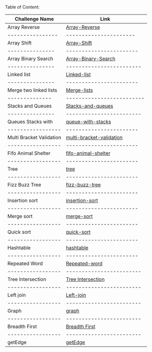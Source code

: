 Table of Content:


Challenge Name | Link
---------------|-----------------------
Array Reverse  |[Array-Reverse](https://github.com/AhlamAlefishat-401-advanced-javascript/data-structures-and-algorithms/tree/master/code-challenges/array-reverse)
----------------|----------------------
Array Shift    |[Array-Shift](https://github.com/AhlamAlefishat-401-advanced-javascript/data-structures-and-algorithms/tree/master/code-challenges/arrayShift)
---------------|-----------------------
Array Binary Search | [Array-Binary-Search](https://github.com/AhlamAlefishat-401-advanced-javascript/data-structures-and-algorithms/tree/master/code-challenges/arrayBinarySearch)
---------------|------------------------
Linked list    |[Linked-list](https://github.com/AhlamAlefishat-401-advanced-javascript/data-structures-and-algorithms/tree/master/code-challenges/Data-Structures/linkedList)
--------------- |-----------------------
Merge two linked lists |[Merge-lists](https://github.com/AhlamAlefishat-401-advanced-javascript/data-structures-and-algorithms/tree/master/code-challenges/Data-Structures/ll-merge)
-------------- |-------------------------
Stacks and Queues |[Stacks-and-queues](https://github.com/AhlamAlefishat-401-advanced-javascript/data-structures-and-algorithms/tree/master/code-challenges/stacksAndQueues)
--------------- | ------------------------
Queues Stacks with | [queue-with-stacks](https://github.com/AhlamAlefishat-401-advanced-javascript/data-structures-and-algorithms/tree/master/code-challenges/queue-with-stacks)
----------------- | -----------------------
Multi Bracket Validation |[multi-bracket-validation](https://github.com/AhlamAlefishat-401-advanced-javascript/data-structures-and-algorithms/tree/master/code-challenges/MultiBracketValidation)
----------------- | -----------------------
Fifo Animal Shelter| [fifo-animal-shelter](https://github.com/AhlamAlefishat-401-advanced-javascript/data-structures-and-algorithms/tree/master/code-challenges/fifoAnimalShelter)
----------------- | -----------------------
Tree| [tree](https://github.com/AhlamAlefishat-401-advanced-javascript/data-structures-and-algorithms/tree/master/code-challenges/tree)
----------------- | -----------------------
Fizz Buzz Tree | [fizz-buzz-tree](https://github.com/AhlamAlefishat-401-advanced-javascript/data-structures-and-algorithms/tree/master/code-challenges/fizzBuzzTree)
----------------- | -----------------------
Insertion sort | [insertion-sort](https://github.com/AhlamAlefishat-401-advanced-javascript/data-structures-and-algorithms/tree/master/code-challenges/insertion-sort)
----------------- | -----------------------
Merge sort | [merge-sort](https://github.com/AhlamAlefishat-401-advanced-javascript/data-structures-and-algorithms/tree/master/code-challenges/merge-sort)
----------------- | -----------------------
Quick sort | [quick-sort](https://github.com/AhlamAlefishat-401-advanced-javascript/data-structures-and-algorithms/tree/master/code-challenges/quick-sort)
----------------- | -----------------------
Hashtable | [hashtable](https://github.com/AhlamAlefishat-401-advanced-javascript/data-structures-and-algorithms/tree/master/code-challenges/hashtable)
----------------- | -----------------------
Repeated Word |[Repeated-word](https://github.com/AhlamAlefishat-401-advanced-javascript/data-structures-and-algorithms/tree/master/code-challenges/repeatedWord)
----------------- | ------------------------
Tree Intersection | [Tree Intersection](https://github.com/AhlamAlefishat-401-advanced-javascript/data-structures-and-algorithms/tree/master/code-challenges/treeIntersection)
----------------- | ------------------------
Left join | [Left-join](AhlamAlefishat-401-advanced-javascript/data-structures-and-algorithms/tree/master/code-challenges/leftJoin)
----------------- | ------------------------
Graph | [graph](AhlamAlefishat-401-advanced-javascript/data-structures-and-algorithms/tree/master/code-challenges/graph)
----------------- | ------------------------
Breadth First | [Breadth First](https://github.com/AhlamAlefishat-401-advanced-javascript/data-structures-and-algorithms/tree/master/code-challenges/breadthFirst%20)
----------------- | ------------------------
getEdge | [getEdge](AhlamAlefishat-401-advanced-javascript/data-structures-and-algorithms/tree/master/code-challenges/getEdge)